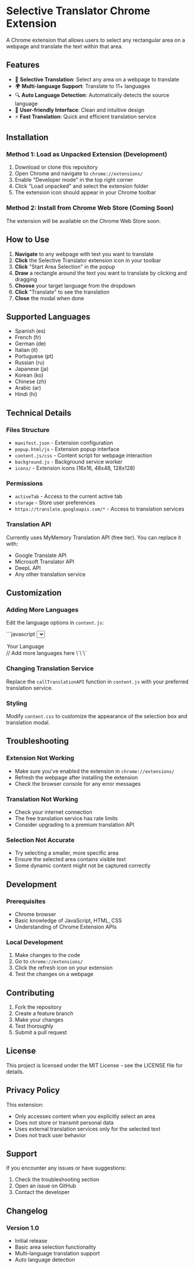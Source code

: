# Selective Translator Chrome Extension

A Chrome extension that allows users to select any rectangular area on a webpage and translate the text within that area.

## Features

- 🎯 **Selective Translation**: Select any area on a webpage to translate
- 🌍 **Multi-language Support**: Translate to 11+ languages
- 🔍 **Auto Language Detection**: Automatically detects the source language
- 🎨 **User-friendly Interface**: Clean and intuitive design
- ⚡ **Fast Translation**: Quick and efficient translation service

## Installation

### Method 1: Load as Unpacked Extension (Development)

1. Download or clone this repository
2. Open Chrome and navigate to `chrome://extensions/`
3. Enable "Developer mode" in the top right corner
4. Click "Load unpacked" and select the extension folder
5. The extension icon should appear in your Chrome toolbar

### Method 2: Install from Chrome Web Store (Coming Soon)

The extension will be available on the Chrome Web Store soon.

## How to Use

1. **Navigate** to any webpage with text you want to translate
2. **Click** the Selective Translator extension icon in your toolbar
3. **Click** "Start Area Selection" in the popup
4. **Draw** a rectangle around the text you want to translate by clicking and dragging
5. **Choose** your target language from the dropdown
6. **Click** "Translate" to see the translation
7. **Close** the modal when done

## Supported Languages

- Spanish (es)
- French (fr)
- German (de)
- Italian (it)
- Portuguese (pt)
- Russian (ru)
- Japanese (ja)
- Korean (ko)
- Chinese (zh)
- Arabic (ar)
- Hindi (hi)

## Technical Details

### Files Structure

- `manifest.json` - Extension configuration
- `popup.html/js` - Extension popup interface
- `content.js/css` - Content script for webpage interaction
- `background.js` - Background service worker
- `icons/` - Extension icons (16x16, 48x48, 128x128)

### Permissions

- `activeTab` - Access to the current active tab
- `storage` - Store user preferences
- `https://translate.googleapis.com/*` - Access to translation services

### Translation API

Currently uses MyMemory Translation API (free tier). You can replace it with:
- Google Translate API
- Microsoft Translator API
- DeepL API
- Any other translation service

## Customization

### Adding More Languages

Edit the language options in `content.js`:

\`\`\`javascript
<select class="translator-select" id="targetLang">
  <option value="your_lang_code">Your Language</option>
  // Add more languages here
</select>
\`\`\`

### Changing Translation Service

Replace the `callTranslationAPI` function in `content.js` with your preferred translation service.

### Styling

Modify `content.css` to customize the appearance of the selection box and translation modal.

## Troubleshooting

### Extension Not Working
- Make sure you've enabled the extension in `chrome://extensions/`
- Refresh the webpage after installing the extension
- Check the browser console for any error messages

### Translation Not Working
- Check your internet connection
- The free translation service has rate limits
- Consider upgrading to a premium translation API

### Selection Not Accurate
- Try selecting a smaller, more specific area
- Ensure the selected area contains visible text
- Some dynamic content might not be captured correctly

## Development

### Prerequisites
- Chrome browser
- Basic knowledge of JavaScript, HTML, CSS
- Understanding of Chrome Extension APIs

### Local Development
1. Make changes to the code
2. Go to `chrome://extensions/`
3. Click the refresh icon on your extension
4. Test the changes on a webpage

## Contributing

1. Fork the repository
2. Create a feature branch
3. Make your changes
4. Test thoroughly
5. Submit a pull request

## License

This project is licensed under the MIT License - see the LICENSE file for details.

## Privacy Policy

This extension:
- Only accesses content when you explicitly select an area
- Does not store or transmit personal data
- Uses external translation services only for the selected text
- Does not track user behavior

## Support

If you encounter any issues or have suggestions:
1. Check the troubleshooting section
2. Open an issue on GitHub
3. Contact the developer

## Changelog

### Version 1.0
- Initial release
- Basic area selection functionality
- Multi-language translation support
- Auto language detection
